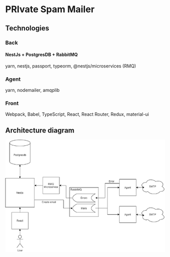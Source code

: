 # PRIvate Spam Mailer

## Technologies
### Back 
#### NestJs + PostgresDB + RabbitMQ
yarn, nestjs, passport, typeorm, @nestjs/microservices (RMQ)
### Agent
yarn, nodemailer, amqplib
### Front
Webpack, Babel, TypeScript, React, React Router, Redux, material-ui

## Architecture diagram
![plot](arch.png)
